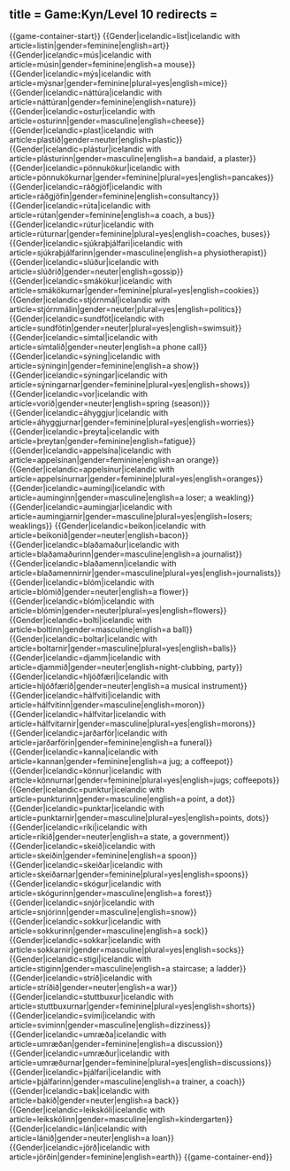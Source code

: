 title = Game:Kyn/Level 10
redirects =
---

{{game-container-start}}
{{Gender|icelandic=list|icelandic with article=listin|gender=feminine|english=art}}
{{Gender|icelandic=mús|icelandic with article=músin|gender=feminine|english=a mouse}}
{{Gender|icelandic=mýs|icelandic with article=mýsnar|gender=feminine|plural=yes|english=mice}}
{{Gender|icelandic=náttúra|icelandic with article=náttúran|gender=feminine|english=nature}}
{{Gender|icelandic=ostur|icelandic with article=osturinn|gender=masculine|english=cheese}}
{{Gender|icelandic=plast|icelandic with article=plastið|gender=neuter|english=plastic}}
{{Gender|icelandic=plástur|icelandic with article=plásturinn|gender=masculine|english=a bandaid, a plaster}}
{{Gender|icelandic=pönnukökur|icelandic with article=pönnukökurnar|gender=feminine|plural=yes|english=pancakes}}
{{Gender|icelandic=ráðgjöf|icelandic with article=ráðgjöfin|gender=feminine|english=consultancy}}
{{Gender|icelandic=rúta|icelandic with article=rútan|gender=feminine|english=a coach, a bus}}
{{Gender|icelandic=rútur|icelandic with article=rúturnar|gender=feminine|plural=yes|english=coaches, buses}}
{{Gender|icelandic=sjúkraþjálfari|icelandic with article=sjúkraþjálfarinn|gender=masculine|english=a physiotherapist}}
{{Gender|icelandic=slúður|icelandic with article=slúðrið|gender=neuter|english=gossip}}
{{Gender|icelandic=smákökur|icelandic with article=smákökurnar|gender=feminine|plural=yes|english=cookies}}
{{Gender|icelandic=stjórnmál|icelandic with article=stjórnmálin|gender=neuter|plural=yes|english=politics}}
{{Gender|icelandic=sundföt|icelandic with article=sundfötin|gender=neuter|plural=yes|english=swimsuit}}
{{Gender|icelandic=símtal|icelandic with article=símtalið|gender=neuter|english=a phone call}}
{{Gender|icelandic=sýning|icelandic with article=sýningin|gender=feminine|english=a show}}
{{Gender|icelandic=sýningar|icelandic with article=sýningarnar|gender=feminine|plural=yes|english=shows}}
{{Gender|icelandic=vor|icelandic with article=vorið|gender=neuter|english=spring (season)}}
{{Gender|icelandic=áhyggjur|icelandic with article=áhyggjurnar|gender=feminine|plural=yes|english=worries}}
{{Gender|icelandic=þreyta|icelandic with article=þreytan|gender=feminine|english=fatigue}}
{{Gender|icelandic=appelsína|icelandic with article=appelsínan|gender=feminine|english=an orange}}
{{Gender|icelandic=appelsínur|icelandic with article=appelsínurnar|gender=feminine|plural=yes|english=oranges}}
{{Gender|icelandic=aumingi|icelandic with article=auminginn|gender=masculine|english=a loser; a weakling}}
{{Gender|icelandic=aumingjar|icelandic with article=aumingjarnir|gender=masculine|plural=yes|english=losers; weaklings}}
{{Gender|icelandic=beikon|icelandic with article=beikonið|gender=neuter|english=bacon}}
{{Gender|icelandic=blaðamaður|icelandic with article=blaðamaðurinn|gender=masculine|english=a journalist}}
{{Gender|icelandic=blaðamenn|icelandic with article=blaðamennirnir|gender=masculine|plural=yes|english=journalists}}
{{Gender|icelandic=blóm|icelandic with article=blómið|gender=neuter|english=a flower}}
{{Gender|icelandic=blóm|icelandic with article=blómin|gender=neuter|plural=yes|english=flowers}}
{{Gender|icelandic=bolti|icelandic with article=boltinn|gender=masculine|english=a ball}}
{{Gender|icelandic=boltar|icelandic with article=boltarnir|gender=masculine|plural=yes|english=balls}}
{{Gender|icelandic=djamm|icelandic with article=djammið|gender=neuter|english=night-clubbing, party}}
{{Gender|icelandic=hljóðfæri|icelandic with article=hljóðfærið|gender=neuter|english=a musical instrument}}
{{Gender|icelandic=hálfviti|icelandic with article=hálfvitinn|gender=masculine|english=moron}}
{{Gender|icelandic=hálfvitar|icelandic with article=hálfvitarnir|gender=masculine|plural=yes|english=morons}}
{{Gender|icelandic=jarðarför|icelandic with article=jarðarförin|gender=feminine|english=a funeral}}
{{Gender|icelandic=kanna|icelandic with article=kannan|gender=feminine|english=a jug; a coffeepot}}
{{Gender|icelandic=könnur|icelandic with article=könnurnar|gender=feminine|plural=yes|english=jugs; coffeepots}}
{{Gender|icelandic=punktur|icelandic with article=punkturinn|gender=masculine|english=a point, a dot}}
{{Gender|icelandic=punktar|icelandic with article=punktarnir|gender=masculine|plural=yes|english=points, dots}}
{{Gender|icelandic=ríki|icelandic with article=ríkið|gender=neuter|english=a state, a government}}
{{Gender|icelandic=skeið|icelandic with article=skeiðin|gender=feminine|english=a spoon}}
{{Gender|icelandic=skeiðar|icelandic with article=skeiðarnar|gender=feminine|plural=yes|english=spoons}}
{{Gender|icelandic=skógur|icelandic with article=skógurinn|gender=masculine|english=a forest}}
{{Gender|icelandic=snjór|icelandic with article=snjórinn|gender=masculine|english=snow}}
{{Gender|icelandic=sokkur|icelandic with article=sokkurinn|gender=masculine|english=a sock}}
{{Gender|icelandic=sokkar|icelandic with article=sokkarnir|gender=masculine|plural=yes|english=socks}}
{{Gender|icelandic=stigi|icelandic with article=stiginn|gender=masculine|english=a staircase; a ladder}}
{{Gender|icelandic=stríð|icelandic with article=stríðið|gender=neuter|english=a war}}
{{Gender|icelandic=stuttbuxur|icelandic with article=stuttbuxurnar|gender=feminine|plural=yes|english=shorts}}
{{Gender|icelandic=svimi|icelandic with article=sviminn|gender=masculine|english=dizziness}}
{{Gender|icelandic=umræða|icelandic with article=umræðan|gender=feminine|english=a discussion}}
{{Gender|icelandic=umræður|icelandic with article=umræðurnar|gender=feminine|plural=yes|english=discussions}}
{{Gender|icelandic=þjálfari|icelandic with article=þjálfarinn|gender=masculine|english=a trainer, a coach}}
{{Gender|icelandic=bak|icelandic with article=bakið|gender=neuter|english=a back}}
{{Gender|icelandic=leikskóli|icelandic with article=leikskólinn|gender=masculine|english=kindergarten}}
{{Gender|icelandic=lán|icelandic with article=lánið|gender=neuter|english=a loan}}
{{Gender|icelandic=jörð|icelandic with article=jörðin|gender=feminine|english=earth}}
{{game-container-end}}